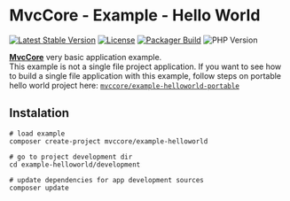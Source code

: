 # MvcCore - Example - Hello World

[![Latest Stable Version](https://img.shields.io/badge/Stable-v5.0.0-brightgreen.svg?style=plastic)](https://github.com/mvccore/example-helloworld/releases)
[![License](https://img.shields.io/badge/Licence-BSD-brightgreen.svg?style=plastic)](https://github.com/mvccore/example-helloworld/blob/master/LICENCE.md)
[![Packager Build](https://img.shields.io/badge/Packager%20Build-passing-brightgreen.svg?style=plastic)](https://github.com/mvccore/packager)
![PHP Version](https://img.shields.io/badge/PHP->=5.4-brightgreen.svg?style=plastic)

[**MvcCore**](https://github.com/mvccore/mvccore) very basic application example.  
This example is not a single file project application. If you want to see how to build a single file application with this example, follow steps on portable hello world project here: [`mvccore/example-helloworld-portable`](https://github.com/mvccore/example-helloworld-portable)

## Instalation
```shell
# load example
composer create-project mvccore/example-helloworld

# go to project development dir
cd example-helloworld/development

# update dependencies for app development sources
composer update
```
